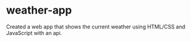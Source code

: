# weather-app
Created a web app that shows the current weather using HTML/CSS and JavaScript with an api.

